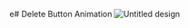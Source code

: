 e# Delete Button Animation
![Untitled design](https://github.com/Rupali1407/JavaScript-Projects/assets/123893797/6b38fd58-fdb6-416f-9562-59df5a04102f)
